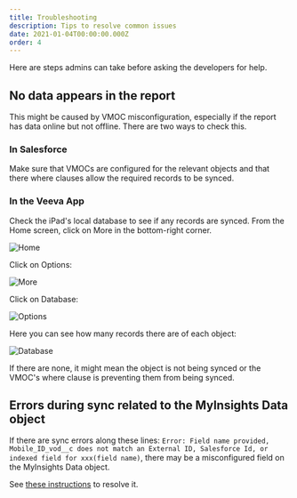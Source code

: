 ```yaml
---
title: Troubleshooting
description: Tips to resolve common issues
date: 2021-01-04T00:00:00.000Z
order: 4
---
```


Here are steps admins can take before asking the developers for help.

## No data appears in the report

This might be caused by VMOC misconfiguration, especially if the report has data online but not offline. There are two ways to check this.

### In Salesforce

Make sure that VMOCs are configured for the relevant objects and that there where clauses allow the required records to be synced.

### In the Veeva App

Check the iPad's local database to see if any records are synced. From the Home screen, click on More in the bottom-right corner.

![Home](/static/img/troubleshooting-no_data-home.png "Home")

Click on Options:

![More](/static/img/troubleshooting-no_data-more.png "More")

Click on Database:

![Options](/static/img/troubleshooting-no_data-options.png "Options")

Here you can see how many records there are of each object:

![Database](/static/img/troubleshooting-no_data-database.png "Database")

If there are none, it might mean the object is not being synced or the VMOC's where clause is preventing them from being synced.

## Errors during sync related to the MyInsights Data object

If there are sync errors along these lines: `Error: Field name provided, Mobile_ID_vod__c does not match an External ID, Salesforce Id, or indexed field for xxx(field name)`, there may be a misconfigured field on the MyInsights Data object.

See [these instructions](https://support.veeva.com/hc/en-us/articles/360042551994-Error-Field-name-provided-Mobile-ID-vod-c-does-not-match-an-External-ID-Salesforce-Id-or-indexed-field-for-xxx-field-name-During-CRM-Offline-Sync) to resolve it.
